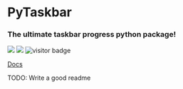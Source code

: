 # PyTaskbar
### The ultimate taskbar progress python package!

![](https://img.shields.io/github/downloads/N3RDIUM/PyTaskbar/total)
![](https://img.shields.io/github/license/N3RDIUM/PyTaskbar?label=license)
![visitor badge](https://visitor-badge.glitch.me/badge?page_id=N3RDIUM.PyTaskbar)

[Docs](https://github.com/N3RDIUM/PyTaskbar/blob/main/DOCS.md)

TODO: Write a good readme

